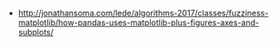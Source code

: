 - http://jonathansoma.com/lede/algorithms-2017/classes/fuzziness-matplotlib/how-pandas-uses-matplotlib-plus-figures-axes-and-subplots/